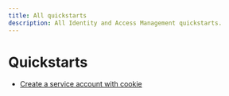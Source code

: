 ```yaml
---
title: All quickstarts
description: All Identity and Access Management quickstarts.
---
```


# Quickstarts
- [Create a service account with cookie](quickstarts/create-service-account-with-cookie)
